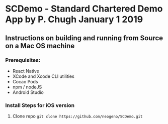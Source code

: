 # SCDemo - Standard Chartered Demo App by P. Chugh January 1 2019

## Instructions on building and running from Source on a Mac OS machine

### Prerequisites:
* React Native
* XCode and Xcode CLI utilities
* Cocao Pods
* npm / nodeJS
* Android Studio

### Install Steps for iOS version

1. Clone repo
```git clone https://github.com/neogeno/SCDemo.git```





